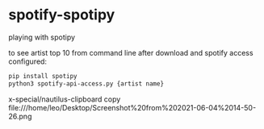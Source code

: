 # spotify-spotipy
playing with spotipy



to see artist top 10 from command line after download and spotify access configured:

```bash
pip install spotipy
python3 spotify-api-access.py {artist name}
```
x-special/nautilus-clipboard
copy
file:///home/leo/Desktop/Screenshot%20from%202021-06-04%2014-50-26.png
